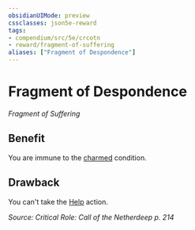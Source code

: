 ```yaml
---
obsidianUIMode: preview
cssclasses: json5e-reward
tags:
- compendium/src/5e/crcotn
- reward/fragment-of-suffering
aliases: ["Fragment of Despondence"]
---
```

# Fragment of Despondence
*Fragment of Suffering*  

## Benefit

You are immune to the [charmed](2-Mechanics/CLI/rules/conditions.md#charmed) condition.

## Drawback

You can't take the [Help](2-Mechanics/CLI/rules/actions.md#Help) action.

*Source: Critical Role: Call of the Netherdeep p. 214*